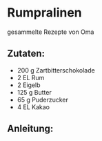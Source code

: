 Rumpralinen
===
gesammelte Rezepte von Oma

Zutaten:
---
- 200 g Zartbitterschokolade
- 2 EL Rum
- 2  Eigelb
- 125 g Butter
- 65 g Puderzucker
- 4 EL Kakao

Anleitung:
---
 